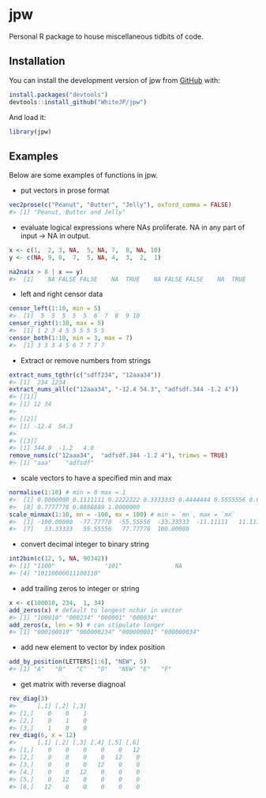
<!-- README.md is generated from README.Rmd. Please edit that file -->

# jpw

<!-- badges: start -->
<!-- badges: end -->

Personal R package to house miscellaneous tidbits of code.

## Installation

You can install the development version of jpw from
[GitHub](https://github.com/) with:

``` r
install.packages("devtools")
devtools::install_github("WhiteJP/jpw")
```

And load it:

``` r
library(jpw)
```

## Examples

Below are some examples of functions in jpw.

-   put vectors in prose format

``` r
vec2prose(c("Peanut", "Butter", "Jelly"), oxford_comma = FALSE)
#> [1] "Peanut, Butter and Jelly"
```

-   evaluate logical expressions where NAs proliferate. NA in any part
    of input -\> NA in output.

``` r
x <- c(1,  2, 3, NA,  5, NA, 7,  8, NA, 10)
y <- c(NA, 9, 8,  7,  5, NA, 4,  3,  2,  1)

na2na(x > 8 | x == y)
#>  [1]    NA FALSE FALSE    NA  TRUE    NA FALSE FALSE    NA  TRUE
```

-   left and right censor data

``` r
censor_left(1:10, min = 5)
#>  [1]  5  5  5  5  5  6  7  8  9 10
censor_right(1:10, max = 5)
#>  [1] 1 2 3 4 5 5 5 5 5 5
censor_both(1:10, min = 3, max = 7)
#>  [1] 3 3 3 4 5 6 7 7 7 7
```

-   Extract or remove numbers from strings

``` r
extract_nums_tgthr(c("sdff234", "12aaa34"))
#> [1]  234 1234
extract_nums_all(c("12aaa34", "-12.4 54.3", "adfsdf.344 -1.2 4"))
#> [[1]]
#> [1] 12 34
#> 
#> [[2]]
#> [1] -12.4  54.3
#> 
#> [[3]]
#> [1] 344.0  -1.2   4.0
remove_nums(c("12aaa34",  "adfsdf.344 -1.2 4"), trimws = TRUE)
#> [1] "aaa"    "adfsdf"
```

-   scale vectors to have a specified min and max

``` r
normalise(1:10) # min = 0 max = 1
#>  [1] 0.0000000 0.1111111 0.2222222 0.3333333 0.4444444 0.5555556 0.6666667
#>  [8] 0.7777778 0.8888889 1.0000000
scale_minmax(1:10, mn = -100, mx = 100) # min = `mn`, max = `mx`
#>  [1] -100.00000  -77.77778  -55.55556  -33.33333  -11.11111   11.11111
#>  [7]   33.33333   55.55556   77.77778  100.00000
```

-   convert decimal integer to binary string

``` r
int2bin(c(12, 5, NA, 90342))
#> [1] "1100"              "101"               NA                 
#> [4] "10110000011100110"
```

-   add trailing zeros to integer or string

``` r
x <- c(100010, 234,  1, 34)
add_zeros(x) # default to longest nchar in vector
#> [1] "100010" "000234" "000001" "000034"
add_zeros(x, len = 9) # can stipulate longer
#> [1] "000100010" "000000234" "000000001" "000000034"
```

-   add new element to vector by index position

``` r
add_by_position(LETTERS[1:6], "NEW", 5)
#> [1] "A"   "B"   "C"   "D"   "NEW" "E"   "F"
```

-   get matrix with reverse diagnoal

``` r
rev_diag(3)
#>      [,1] [,2] [,3]
#> [1,]    0    0    1
#> [2,]    0    1    0
#> [3,]    1    0    0
rev_diag(6, x = 12)
#>      [,1] [,2] [,3] [,4] [,5] [,6]
#> [1,]    0    0    0    0    0   12
#> [2,]    0    0    0    0   12    0
#> [3,]    0    0    0   12    0    0
#> [4,]    0    0   12    0    0    0
#> [5,]    0   12    0    0    0    0
#> [6,]   12    0    0    0    0    0
```
